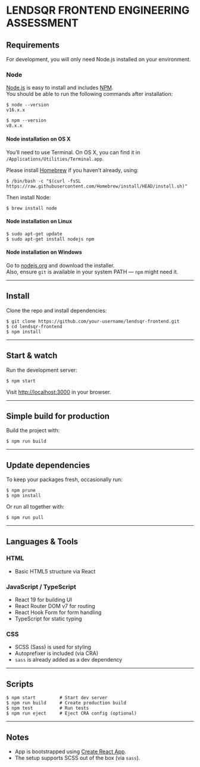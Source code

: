 # LENDSQR FRONTEND ENGINEERING ASSESSMENT

## Requirements

For development, you will only need Node.js installed on your environment.

### Node

[Node.js](http://nodejs.org/) is easy to install and includes [NPM](https://npmjs.org/).  
You should be able to run the following commands after installation:

    $ node --version
    v16.x.x

    $ npm --version
    v8.x.x

#### Node installation on OS X

You’ll need to use Terminal. On OS X, you can find it in  
`/Applications/Utilities/Terminal.app`.

Please install [Homebrew](http://brew.sh/) if you haven’t already, using:

    $ /bin/bash -c "$(curl -fsSL https://raw.githubusercontent.com/Homebrew/install/HEAD/install.sh)"

Then install Node:

    $ brew install node

#### Node installation on Linux

    $ sudo apt-get update
    $ sudo apt-get install nodejs npm

#### Node installation on Windows

Go to [nodejs.org](http://nodejs.org/) and download the installer.  
Also, ensure `git` is available in your system PATH — `npm` might need it.

---

## Install

Clone the repo and install dependencies:

    $ git clone https://github.com/your-username/lendsqr-frontend.git
    $ cd lendsqr-frontend
    $ npm install

---

## Start & watch

Run the development server:

    $ npm start

Visit [http://localhost:3000](http://localhost:3000) in your browser.

---

## Simple build for production

Build the project with:

    $ npm run build

---

## Update dependencies

To keep your packages fresh, occasionally run:

    $ npm prune
    $ npm install

Or run all together with:

    $ npm run pull

---

## Languages & Tools

### HTML

- Basic HTML5 structure via React

### JavaScript / TypeScript

- React 19 for building UI
- React Router DOM v7 for routing
- React Hook Form for form handling
- TypeScript for static typing

### CSS

- SCSS (Sass) is used for styling
- Autoprefixer is included (via CRA)
- `sass` is already added as a dev dependency

---

## Scripts

    $ npm start         # Start dev server
    $ npm run build     # Create production build
    $ npm test          # Run tests
    $ npm run eject     # Eject CRA config (optional)

---

## Notes

- App is bootstrapped using [Create React App](https://create-react-app.dev/).
- The setup supports SCSS out of the box (via `sass`).

